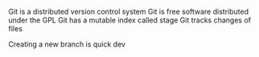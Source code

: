 Git is a distributed version control system
Git is free software distributed under the GPL
Git has a mutable index called stage
Git tracks changes of files

Creating a new branch is quick
dev
